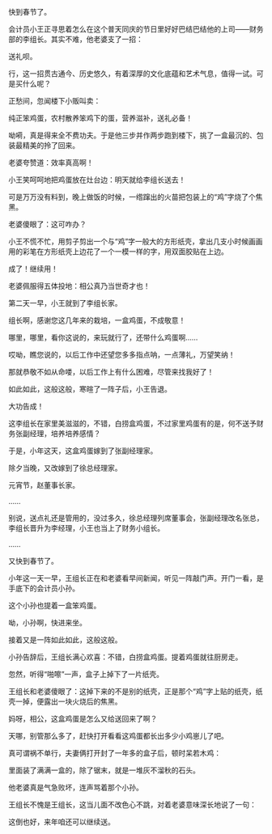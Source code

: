 ---
---
快到春节了。

会计员小王正寻思着怎么在这个普天同庆的节日里好好巴结巴结他的上司——财务部的李组长。其实不难，他老婆支了一招：

送礼呗。

行，这一招贯古通今、历史悠久，有着深厚的文化底蕴和艺术气息，值得一试。可是买什么呢？

正愁间，忽闻楼下小贩叫卖：

纯正笨鸡蛋，农村散养笨鸡下的蛋，营养滋补，送礼必备！

呦嗬，真是得来全不费功夫。于是他三步并作两步跑到楼下，挑了一盒最沉的、包装最精美的拎了回来。

老婆夸赞道：效率真高啊！

小王笑呵呵地把鸡蛋放在灶台边：明天就给李组长送去！

可是万万没有料到，晚上做饭的时候，一绺蹿出的火苗把包装上的“鸡”字烧了个焦黑。

老婆傻眼了：这可咋办？

小王不慌不忙，用剪子剪出一个与“鸡”字一般大的方形纸壳，拿出几支小时候画画用的彩笔在方形纸壳上边花了一个一模一样的字，用双面胶贴在上边。

成了！继续用！

老婆佩服得五体投地：相公真乃当世奇才也！

第二天一早，小王就到了李组长家。

组长啊，感谢您这几年来的栽培，一盒鸡蛋，不成敬意！

哪里，哪里，看你这说的，来玩就行了，还带什么鸡蛋啊……

哎呦，瞧您说的，以后工作中还望您多多指点呐，一点薄礼，万望笑纳！

那就恭敬不如从命喽，以后工作上有什么困难，尽管来找我好了！

如此如此，这般这般，寒暄了一阵子后，小王告退。

大功告成！

这李组长在家里美滋滋的，不错，白捞盒鸡蛋，不过家里鸡蛋有的是，何不送予财务张副经理，培养培养感情？

于是，小年这天，这盒鸡蛋嫁到了张副经理家。

除夕当晚，又改嫁到了徐总经理家。

元宵节，赵董事长家。

……

别说，送点礼还是管用的，没过多久，徐总经理列席董事会，张副经理改名张总，李组长晋升为李经理，小王也当上了财务小组长。

……

又快到春节了。

小年这一天一早，王组长正在和老婆看早间新闻，听见一阵敲门声。开门一看，是手底下的会计员小孙。

这个小孙也提着一盒笨鸡蛋。

呦，小孙啊，快进来坐。

接着又是一阵如此如此，这般这般。

小孙告辞后，王组长满心欢喜：不错，白捞盒鸡蛋。提着鸡蛋就往厨房走。

忽然，听得“啪嚓”一声，盒子上掉下了一片纸壳。

王组长和老婆傻眼了：这掉下来的不是别的纸壳，正是那个“鸡”字上贴的纸壳，纸壳一掉，便露出一块火烧后的焦黑。

妈呀，相公，这盒鸡蛋是怎么又给送回来了啊？

天哪，别管那么多了，赶快打开看看这鸡蛋都长出多少小鸡崽儿了吧。

真可谓祸不单行，夫妻俩打开封了一年多的盒子后，顿时呆若木鸡：

里面装了满满一盒的，除了锯末，就是一堆灰不溜秋的石头。

他老婆真是气急败坏，连声骂着那个小孙。

王组长不愧是王组长，这当儿面不改色心不跳，对着老婆意味深长地说了一句：

这倒也好，来年咱还可以继续送。